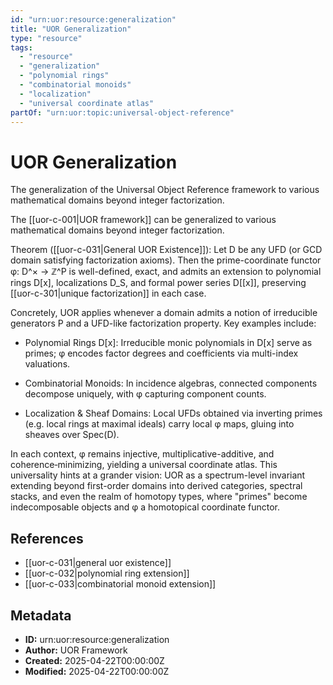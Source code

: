 ```yaml
---
id: "urn:uor:resource:generalization"
title: "UOR Generalization"
type: "resource"
tags:
  - "resource"
  - "generalization"
  - "polynomial rings"
  - "combinatorial monoids"
  - "localization"
  - "universal coordinate atlas"
partOf: "urn:uor:topic:universal-object-reference"
---
```


# UOR Generalization

The generalization of the Universal Object Reference framework to various mathematical domains beyond integer factorization.

The [[uor-c-001|UOR framework]] can be generalized to various mathematical domains beyond integer factorization.

Theorem ([[uor-c-031|General UOR Existence]]): Let D be any UFD (or GCD domain satisfying factorization axioms). Then the prime-coordinate functor φ: D^× → ℤ^P is well-defined, exact, and admits an extension to polynomial rings D[x], localizations D_S, and formal power series D[[x]], preserving [[uor-c-301|unique factorization]] in each case.

Concretely, UOR applies whenever a domain admits a notion of irreducible generators P and a UFD-like factorization property. Key examples include:

- Polynomial Rings D[x]: Irreducible monic polynomials in D[x] serve as primes; φ encodes factor degrees and coefficients via multi-index valuations.

- Combinatorial Monoids: In incidence algebras, connected components decompose uniquely, with φ capturing component counts.

- Localization & Sheaf Domains: Local UFDs obtained via inverting primes (e.g. local rings at maximal ideals) carry local φ maps, gluing into sheaves over Spec(D).

In each context, φ remains injective, multiplicative-additive, and coherence‑minimizing, yielding a universal coordinate atlas. This universality hints at a grander vision: UOR as a spectrum-level invariant extending beyond first-order domains into derived categories, spectral stacks, and even the realm of homotopy types, where "primes" become indecomposable objects and φ a homotopical coordinate functor.

## References

- [[uor-c-031|general uor existence]]
- [[uor-c-032|polynomial ring extension]]
- [[uor-c-033|combinatorial monoid extension]]

## Metadata

- **ID:** urn:uor:resource:generalization
- **Author:** UOR Framework
- **Created:** 2025-04-22T00:00:00Z
- **Modified:** 2025-04-22T00:00:00Z
